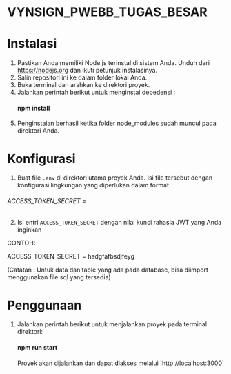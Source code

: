 # VYNSIGN_PWEBB_TUGAS_BESAR

# Instalasi

1. Pastikan Anda memiliki Node.js terinstal di sistem Anda. Unduh dari https://nodejs.org  dan ikuti petunjuk instalasinya.
2. Salin repositori ini ke dalam folder lokal Anda.
3. Buka terminal dan arahkan ke direktori proyek.
4. Jalankan perintah berikut untuk menginstal depedensi :
   <h4>npm install</h4>
5. Penginstalan berhasil ketika folder node_modules sudah muncul pada direktori Anda.

# Konfigurasi
1. Buat file `.env` di direktori utama proyek Anda. Isi file tersebut dengan konfigurasi lingkungan yang diperlukan dalam format
  <h6>ACCESS_TOKEN_SECRET = </h6>
  
2. Isi entri `ACCESS_TOKEN_SECRET` dengan nilai kunci rahasia JWT yang Anda inginkan

CONTOH:
<p>ACCESS_TOKEN_SECRET = hadgfafbsdjfeyg</p>

(Catatan : Untuk data dan table yang ada pada database, bisa diimport menggunakan file sql yang tersedia)

# Penggunaan
1. Jalankan perintah berikut untuk menjalankan proyek pada terminal direktori:
   <h4>npm run start</h4>
   Proyek akan dijalankan dan dapat diakses melalui `http://localhost:3000`
